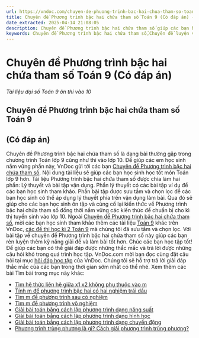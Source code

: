```yaml
---
url: https://vndoc.com/chuyen-de-phuong-trinh-bac-hai-chua-tham-so-toan-9-co-dap-an-195122
title: Chuyên đề Phương trình bậc hai chứa tham số Toán 9 (Có đáp án) - Tài liệu đại số Toán 9 ôn thi vào 10 - VnDoc.com
date_extracted: 2025-04-14 21:08:05
description: Chuyên đề Phương trình bậc hai chứa tham số giúp các bạn học sinh lớp 9 ôn tập và củng cố lại kiến thức, đồng thời giúp các bạn nắm vững các kiến thức để chuẩn bị cho kì thi tuyển sinh vào 10.
keywords: Chuyên đề Phương trình bậc hai chứa tham số,Chuyên đề luyện vào lớp 10 Phương trình bậc hai chứa tham số,Phương trình bậc hai chứa tham số Toán 9,Bài tập Phương trình bậc hai chứa tham số,Bài tập Phương trình bậc hai chứa tham số Toán 9,Tuyển chọn mộ số bài toán về Phương trình bậc hai chứa tham số,Các bài tập về Phương trình bậc hai chứa tham số,Các dạng bài tập về Phương trình bậc hai chứa tham số
---
```


# Chuyên đề Phương trình bậc hai chứa tham số Toán 9 \(Có đáp án\)
_Tài liệu đại số Toán 9 ôn thi vào 10_
## Chuyên đề Phương trình bậc hai chứa tham số Toán 9
## \(Có đáp án\)
Chuyên đề Phương trình bậc hai chứa tham số là dạng bài thường gặp trong chương trình Toán lớp 9 cũng như thi vào lớp 10. Để giúp các em học sinh nắm vững phần này, VnDoc gửi tới các bạn [Chuyên đề Phương trình bậc hai chứa tham số](<https://vndoc.com/chuyen-de-phuong-trinh-bac-hai-chua-tham-so-toan-9-co-dap-an-195122>). Nội dung tài liệu sẽ giúp các bạn học sinh học tốt môn Toán lớp 9 hơn.
Tài liệu Phương trình bậc hai chứa tham số được chia làm hai phần: Lý thuyết và bài tập vận dụng. Phần lý thuyết có các bài tập ví dụ để các bạn học sinh tham khảo. Phần bài tập được sưu tầm và chọn lọc để các bạn học sinh có thể áp dụng lý thuyết phía trên vận dụng làm bài. Qua đó sẽ giúp cho các bạn học sinh ôn tập và củng cố lại kiến thức về Phương trình bậc hai chứa tham số đồng thời nắm vững các kiến thức để chuẩn bị cho kì thi tuyển sinh vào lớp 10.
Ngoài [Chuyên đề Phương trình bậc hai chứa tham số](<https://vndoc.com/chuyen-de-phuong-trinh-bac-hai-chua-tham-so-toan-9-co-dap-an-195122>), mời các bạn học sinh tham khảo thêm các tài liệu [Toán 9](<https://vndoc.com/toan-lop9>) khác trên VnDoc, [các đề thi học kì 2 Toán 9](<https://vndoc.com/de-thi-hoc-ki-2-lop9>) mà chúng tôi đã sưu tầm và chọn lọc. Với bài tập về chuyên đề Phương trình bậc hai chứa tham số này giúp các bạn rèn luyện thêm kỹ năng giải đề và làm bài tốt hơn. Chúc các bạn học tập tốt\!
Để giúp các bạn có thể giải đáp được những thắc mắc và trả lời được những câu hỏi khó trong quá trình học tập. VnDoc.com mời bạn đọc cùng đặt câu hỏi tại mục [hỏi đáp học tập](<https://vndoc.com/hoi-dap>) của VnDoc. Chúng tôi sẽ hỗ trợ trả lời giải đáp thắc mắc của các bạn trong thời gian sớm nhất có thể nhé.
Xem thêm các bài Tìm bài trong mục này khác:
  * [Tìm hệ thức liên hệ giữa x1 x2 không phụ thuộc vào m](</tim-he-thuc-lien-he-giua-x1-x2-khong-phu-thuoc-vao-m-200984>)
  * [Tính m để phương trình bậc hai có hai nghiệm trái dấu](</tinh-m-de-phuong-trinh-bac-hai-co-hai-nghiem-trai-dau-201427>)
  * [Tìm m để phương trình sau có nghiệm](</tim-m-de-phuong-trinh-sau-co-nghiem-200690>)
  * [Tìm m để phương trình vô nghiệm](</tim-m-de-he-phuong-trinh-sau-vo-nghiem-200715>)
  * [Giải bài toán bằng cách lập phương trình dạng năng suất](</giai-bai-toan-bang-cach-lap-phuong-trinh-dang-nang-suat-203079>)
  * [Giải bài toán bằng cách lập phương trình dạng hình học](</giai-bai-toan-bang-cach-lap-phuong-trinh-dang-hinh-hoc-203091>)
  * [Giải bài toán bằng cách lập phương trình dạng chuyển động](</giai-bai-toan-bang-cach-lap-phuong-trinh-dang-chuyen-dong-203114>)
  * [Phương trình trùng phương là gì? Cách giải phương trình trùng phương?](</phuong-trinh-trung-phuong-la-gi-cach-giai-phuong-trinh-trung-phuong-201537>)

